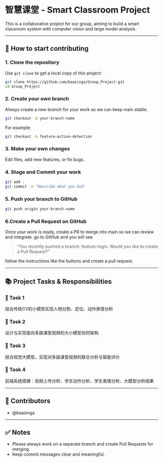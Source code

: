 # 智慧课堂 - Smart Classroom Project

This is a collaborative project for our group, aiming to build a smart classroom system with computer vision and large model analysis.

---

## 🚀 How to start contributing

### 1. Clone the repository
Use `git clone` to get a local copy of this project:

```bash
git clone https://github.com/baazinga/Group_Project.git
cd Group_Project
```
### 2. Create your own branch
Always create a new branch for your work so we can keep main stable.

```bash
git checkout -b your-branch-name
```
For example:
```bash
git checkout -b feature-action-detection
```

### 3. Make your own changes
Edit files, add new features, or fix bugs.

### 4. Stage and Commit your work

```bash
git add .
git commit -m "Describe what you did"
```

### 5. Push your branch to GitHub
```bash
git push origin your-branch-name
```

### 6.Create a Pull Request on GitHub
Once your work is ready, create a PR to merge into main so we can review and integrate.
go to GitHub and you will see 

> “You recently pushed a branch: feature-login. Would you like to create a Pull Request?”

follow the instructions like the buttons and create a pull request.

---

## 📚 Project Tasks & Responsibilities

### 🎯 Task 1

结合传统CV的小模型实现人物分割、定位、动作表情分析


### 🎯 Task 2

设计与实现面向多路课堂视频的大小模型协同架构

### 🎯 Task 3

结合视觉大模型，实现对多路课堂视频的联合分析与智能评价

### 🎯 Task 4

前端系统搭建：视频上传分析、学生动作分析、学生表情分析、大模型分析结果

---

## 👥 Contributors
- @baazinga
 
---

## ✅ Notes
- Please always work on a separate branch and create Pull Requests for merging.
- Keep commit messages clear and meaningful.

	
